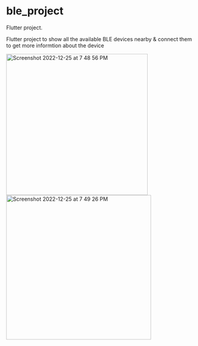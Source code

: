 # ble_project

Flutter project.

Flutter project to show all the available BLE devices nearby & connect them to get more informtion about the device

<img width="378" alt="Screenshot 2022-12-25 at 7 48 56 PM" src="https://user-images.githubusercontent.com/74094936/209471938-b5eac7ce-996c-4b5a-bff4-5d8669cca758.png">
<img width="387" alt="Screenshot 2022-12-25 at 7 49 26 PM" src="https://user-images.githubusercontent.com/74094936/209471944-8ecfdc71-e74d-45c4-bd38-494d80b06217.png">
